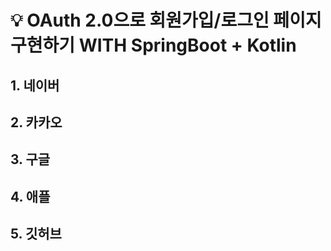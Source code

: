# 💡 OAuth 2.0으로 회원가입/로그인 페이지 구현하기 WITH SpringBoot + Kotlin

## 1. 네이버

## 2. 카카오

## 3. 구글

## 4. 애플

## 5. 깃허브
